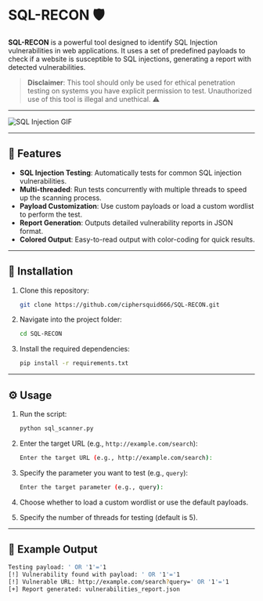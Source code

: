 # SQL-RECON 🛡️

**SQL-RECON** is a powerful tool designed to identify SQL Injection vulnerabilities in web applications. It uses a set of predefined payloads to check if a website is susceptible to SQL injections, generating a report with detected vulnerabilities.

> **Disclaimer**: This tool should only be used for ethical penetration testing on systems you have explicit permission to test. Unauthorized use of this tool is illegal and unethical. ⚠️

---

![SQL Injection GIF](https://miro.medium.com/v2/resize:fit:1240/1*XKqJVWvDsy77fE0AI9Ry1w.gif)

---

## 🚀 Features

- **SQL Injection Testing**: Automatically tests for common SQL injection vulnerabilities.
- **Multi-threaded**: Run tests concurrently with multiple threads to speed up the scanning process.
- **Payload Customization**: Use custom payloads or load a custom wordlist to perform the test.
- **Report Generation**: Outputs detailed vulnerability reports in JSON format.
- **Colored Output**: Easy-to-read output with color-coding for quick results.

---

## 📜 Installation

1. Clone this repository:
    ```bash
    git clone https://github.com/ciphersquid666/SQL-RECON.git
    ```

2. Navigate into the project folder:
    ```bash
    cd SQL-RECON
    ```

3. Install the required dependencies:
    ```bash
    pip install -r requirements.txt
    ```

---

## ⚙️ Usage

1. Run the script:
    ```bash
    python sql_scanner.py
    ```

2. Enter the target URL (e.g., `http://example.com/search`):
    ```bash
    Enter the target URL (e.g., http://example.com/search): 
    ```

3. Specify the parameter you want to test (e.g., `query`):
    ```bash
    Enter the target parameter (e.g., query): 
    ```

4. Choose whether to load a custom wordlist or use the default payloads.
5. Specify the number of threads for testing (default is 5).

---

## 📝 Example Output

```bash
Testing payload: ' OR '1'='1
[!] Vulnerability found with payload: ' OR '1'='1
[!] Vulnerable URL: http://example.com/search?query=' OR '1'='1
[+] Report generated: vulnerabilities_report.json